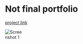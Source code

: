 # Not final portfolio

[project link](https://mipashyayalmar.github.io/-Profile-data/)


<div style="width: 60px; height: 60px;">
    <img src="https://github.com/mipashyayalmar/-Profile-data/assets/152699596/7dd08ab2-2b5d-4e5e-ace1-6c38c7a85097" alt="Screenshot 1">
</div>

